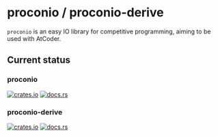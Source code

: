 # proconio / proconio-derive

`proconio` is an easy IO library for competitive programming, aiming to be used
with AtCoder.

## Current status

### proconio

[![crates.io](https://img.shields.io/crates/v/proconio.svg)](https://crates.io/crates/proconio)
[![docs.rs](https://docs.rs/proconio/badge.svg)](https://crates.io/crates/proconio)

### proconio-derive

[![crates.io](https://img.shields.io/crates/v/proconio-derive.svg)](https://crates.io/crates/proconio-derive)
[![docs.rs](https://docs.rs/proconio-derive/badge.svg)](https://crates.io/crates/proconio-derive)

